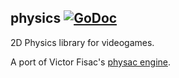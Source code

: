 ## physics [![GoDoc](https://godoc.org/github.com/centretown/raylib-go/physics?status.svg)](https://godoc.org/github.com/centretown/raylib-go/physics)

2D Physics library for videogames.

A port of Victor Fisac's [physac engine](https://github.com/raysan5/physac/blob/master/src/physac.h).
